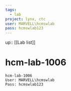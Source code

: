 ```yaml
---
tags:
  - lab
project: lynx, ctc
user: MARVELL\hcmswlab
pass: hcmswlab123
---
```

up:: [[Lab list]]
# hcm-lab-1006
```
hcm-lab-1006
User: MARVELL\hcmswlab
Pass: hcmswlab123
```
